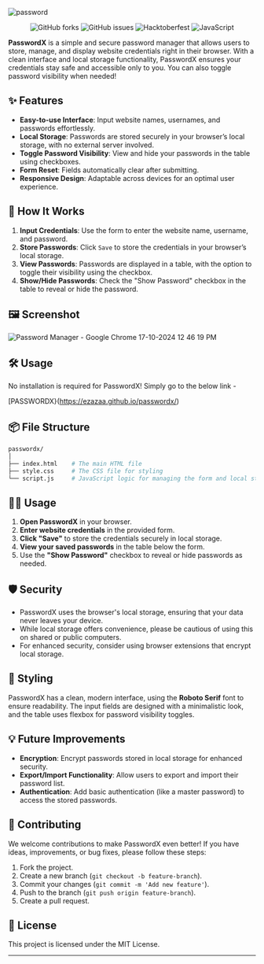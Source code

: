 

![password](https://github.com/user-attachments/assets/f063f8cb-15a5-44d0-bb5a-99a8502ac35d)
<div align="center">
    <img src="https://img.shields.io/github/forks/ezazaa/passwordx?style=social" alt="GitHub forks" />  
    <img src="https://img.shields.io/github/issues/ezazaa/passwordx" alt="GitHub issues" />  
    <img src="https://img.shields.io/static/v1?label=Hacktoberfest&message=2024&color=orange" alt="Hacktoberfest" />  
    <img src="https://img.shields.io/badge/javascript-ES6+%20%F0%9F%93%A6-blue" alt="JavaScript" />  
</div>

**PasswordX** is a simple and secure password manager that allows users to store, manage, and display website credentials right in their browser. With a clean interface and local storage functionality, PasswordX ensures your credentials stay safe and accessible only to you. You can also toggle password visibility when needed!

## ✨ Features

- **Easy-to-use Interface**: Input website names, usernames, and passwords effortlessly.
- **Local Storage**: Passwords are stored securely in your browser’s local storage, with no external server involved.
- **Toggle Password Visibility**: View and hide your passwords in the table using checkboxes.
- **Form Reset**: Fields automatically clear after submitting.
- **Responsive Design**: Adaptable across devices for an optimal user experience.

## 🚀 How It Works

1. **Input Credentials**: Use the form to enter the website name, username, and password.
2. **Store Passwords**: Click `Save` to store the credentials in your browser’s local storage.
3. **View Passwords**: Passwords are displayed in a table, with the option to toggle their visibility using the checkbox.
4. **Show/Hide Passwords**: Check the "Show Password" checkbox in the table to reveal or hide the password.
## 🖼 Screenshot

![Password Manager - Google Chrome 17-10-2024 12 46 19 PM](https://github.com/user-attachments/assets/e4a91e3b-90e9-432c-a487-f2c905c2e8ec)

## 🛠️ Usage

No installation is required for PasswordX! Simply go to the below link - 

[PASSWORDX}(https://ezazaa.github.io/passwordx/)



## 📦 File Structure

```bash
passwordx/
│
├── index.html    # The main HTML file
├── style.css     # The CSS file for styling
└── script.js     # JavaScript logic for managing the form and local storage
```

## 👨‍💻 Usage

1. **Open PasswordX** in your browser.
2. **Enter website credentials** in the provided form.
3. **Click "Save"** to store the credentials securely in local storage.
4. **View your saved passwords** in the table below the form.
5. Use the **"Show Password"** checkbox to reveal or hide passwords as needed.

## 🛡️ Security

- PasswordX uses the browser's local storage, ensuring that your data never leaves your device.
- While local storage offers convenience, please be cautious of using this on shared or public computers.
- For enhanced security, consider using browser extensions that encrypt local storage.

## 🎨 Styling

PasswordX has a clean, modern interface, using the **Roboto Serif** font to ensure readability. The input fields are designed with a minimalistic look, and the table uses flexbox for password visibility toggles.

## 💡 Future Improvements

- **Encryption**: Encrypt passwords stored in local storage for enhanced security.
- **Export/Import Functionality**: Allow users to export and import their password list.
- **Authentication**: Add basic authentication (like a master password) to access the stored passwords.

## 🤝 Contributing

We welcome contributions to make PasswordX even better! If you have ideas, improvements, or bug fixes, please follow these steps:

1. Fork the project.
2. Create a new branch (`git checkout -b feature-branch`).
3. Commit your changes (`git commit -m 'Add new feature'`).
4. Push to the branch (`git push origin feature-branch`).
5. Create a pull request.

## 📄 License

This project is licensed under the MIT License.

---
